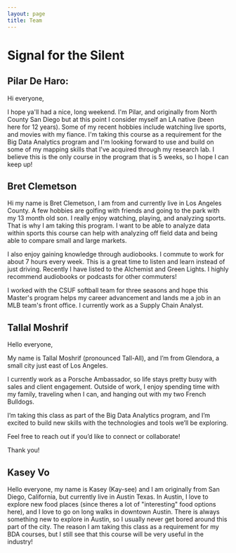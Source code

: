 ```yaml
---
layout: page
title: Team
---
```


# Signal for the Silent  

## Pilar De Haro:

Hi everyone,

I hope ya'll had a nice, long weekend. I'm Pilar, and originally from North County San Diego but at this point I consider myself an LA native (been here for 12 years). Some of my recent hobbies include watching live sports, and movies with my fiance. I'm taking this course as a requirement for the Big Data Analytics program and I'm looking forward to use and build on some of my mapping skills that I've acquired through my research lab. I believe this is the only course in the program that is 5 weeks, so I hope I can keep up!

## Bret Clemetson
Hi my name is Bret Clemetson, I am from and currently live in Los Angeles County. A few hobbies are golfing with friends and going to the park with my 13 month old son. I really enjoy watching, playing, and analyzing sports. That is why I am taking this program. I want to be able to analyze data within sports this course can help with analyzing off field data and being able to compare small and large markets.

I also enjoy gaining knowledge through audiobooks. I commute to work for about 7 hours every week. This is a great time to listen and learn instead of just driving. Recently I have listed to the Alchemist and Green Lights. I highly recommend audiobooks or podcasts for other commuters! 

I worked with the CSUF softball team for three seasons and hope this Master's program helps my career advancement and lands me a job in an MLB team's front office. I currently work as a Supply Chain Analyst.

## Tallal Moshrif
Hello everyone,

My name is Tallal Moshrif (pronounced Tall-All), and I’m from Glendora, a small city just east of Los Angeles.

I currently work as a Porsche Ambassador, so life stays pretty busy with sales and client engagement. Outside of work, I enjoy spending time with my family, traveling when I can, and hanging out with my two French Bulldogs.

I’m taking this class as part of the Big Data Analytics program, and I’m excited to build new skills with the technologies and tools we’ll be exploring.

Feel free to reach out if you’d like to connect or collaborate!

Thank you!

## Kasey Vo

Hello everyone, my name is Kasey (Kay-see) and I am originally from San Diego, California, but currently live in Austin Texas. In Austin, I love to explore new food places (since theres a lot of "interesting" food options here), and I love to go on long walks in downtown Austin. There is always something new to explore in Austin, so I usually never get bored around this part of the city. The reason I am taking this class as a requirement for my BDA courses, but I still see that this course will be very useful in the industry!
